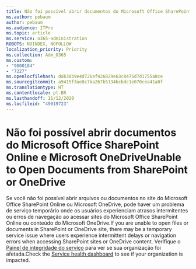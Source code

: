 ```yaml
---
title: Não foi possível abrir documentos do Microsoft Office SharePoint Online e Microsoft OneDrive
ms.author: pebaum
author: pebaum
ms.audience: ITPro
ms.topic: article
ms.service: o365-administration
ROBOTS: NOINDEX, NOFOLLOW
localization_priority: Priority
ms.collection: Adm_O365
ms.custom:
- "9000104"
- "7227"
ms.openlocfilehash: dab30b9e4d726af426829e63c8475d7d1755a8ce
ms.sourcegitcommit: a9415f3ae8c7ba267b5134bcbdc1e070cea41a0f
ms.translationtype: HT
ms.contentlocale: pt-BR
ms.lasthandoff: 11/12/2020
ms.locfileid: "49019723"
---
```

# <a name="unable-to-open-documents-from-sharepoint-or-onedrive"></a><span data-ttu-id="1c1df-102">Não foi possível abrir documentos do Microsoft Office SharePoint Online e Microsoft OneDrive</span><span class="sxs-lookup"><span data-stu-id="1c1df-102">Unable to Open Documents from SharePoint or OneDrive</span></span>

<span data-ttu-id="1c1df-103">Se você não foi possível abrir arquivos ou documentos no site do Microsoft Office SharePoint Online ou Microsoft OneDrive, pode haver um problema de serviço temporário onde os usuários experienciam atrasos intermitentes ou erros de navegação ao acessar sites do Microsoft Office SharePoint Online ou conteúdo do Microsoft OneDrive.</span><span class="sxs-lookup"><span data-stu-id="1c1df-103">If you are unable to open files or documents in SharePoint or OneDrive site, there may be a temporary service issue where users experience intermittent delays or navigation errors when accessing SharePoint sites or OneDrive content.</span></span> <span data-ttu-id="1c1df-104">Verifique o [Painel de integridade do serviço](https://admin.microsoft.com/AdminPortal/Home#/servicehealth) para ver se sua organização foi afetada.</span><span class="sxs-lookup"><span data-stu-id="1c1df-104">Check the [Service health dashboard](https://admin.microsoft.com/AdminPortal/Home#/servicehealth) to see if your organization is impacted.</span></span>
